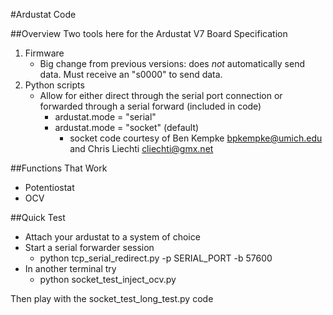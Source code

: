 #Ardustat Code

##Overview
Two tools here for the Ardustat V7 Board Specification

1. Firmware 
	- Big change from previous versions: does _not_ automatically send data.  Must receive an "s0000" to send data.
2. Python scripts
	- Allow for either direct through the serial port connection or forwarded through a serial forward (included in code) 
		- ardustat.mode = "serial"
		- ardustat.mode = "socket" (default)
			- socket code courtesy of Ben Kempke <bpkempke@umich.edu> and Chris Liechti <cliechti@gmx.net>


##Functions That Work
- Potentiostat
- OCV 

##Quick Test

- Attach your ardustat to a system of choice
- Start a serial forwarder session
	- python tcp_serial_redirect.py -p SERIAL_PORT -b 57600 
- In another terminal try
	- python socket_test_inject_ocv.py

Then play with the socket_test_long_test.py code